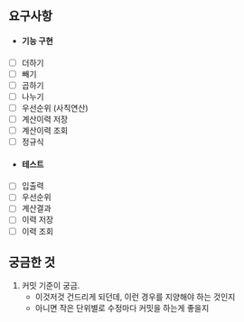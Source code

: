 ## 요구사항
- #### 기능 구현
- [ ] 더하기
- [ ] 빼기
- [ ] 곱하기
- [ ] 나누기
- [ ] 우선순위 (사칙연산)
- [ ] 계산이력 저장
- [ ] 계산이력 조회
- [ ] 정규식
- #### 테스트
- [ ] 입출력
- [ ] 우선순위
- [ ] 계산결과
- [ ] 이력 저장
- [ ] 이력 조회

## 궁금한 것
1. 커밋 기준이 궁금.
   * 이것저것 건드리게 되던데, 이런 경우를 지양해야 하는 것인지
   * 아니면 작은 단위별로 수정마다 커밋을 하는게 좋을지